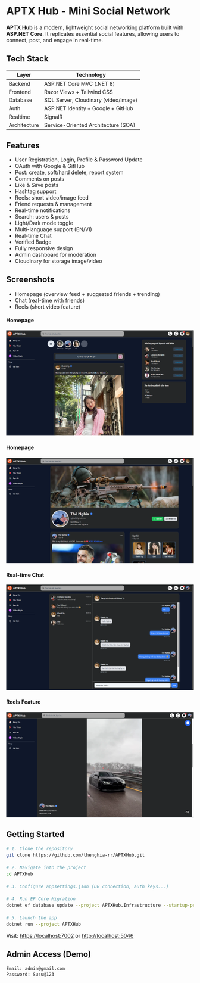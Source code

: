 # APTX Hub - Mini Social Network

**APTX Hub** is a modern, lightweight social networking platform built with **ASP.NET Core**.
It replicates essential social features, allowing users to connect, post, and engage in real-time.

## Tech Stack

| Layer        | Technology                          |
| ------------ | ----------------------------------- |
| Backend      | ASP.NET Core MVC (.NET 8)           |
| Frontend     | Razor Views + Tailwind CSS          |
| Database     | SQL Server, Cloudinary (video/image)|
| Auth         | ASP.NET Identity + Google + GitHub  |
| Realtime     | SignalR                             |
| Architecture | Service-Oriented Architecture (SOA) |

## Features

* User Registration, Login, Profile & Password Update
* OAuth with Google & GitHub
* Post: create, soft/hard delete, report system
* Comments on posts
* Like & Save posts
* Hashtag support
* Reels: short video/image feed
* Friend requests & management
* Real-time notifications
* Search: users & posts
* Light/Dark mode toggle
* Multi-language support (EN/VI)
* Real-time Chat
* Verified Badge
* Fully responsive design
* Admin dashboard for moderation
* Cloudinary for storage image/video

## Screenshots

* Homepage (overview feed + suggested friends + trending)
* Chat (real-time with friends)
* Reels (short video feature)


#### Homepage
![](APTXHub/wwwroot/images/docs/home.png)

#### Homepage
![](APTXHub/wwwroot/images/docs/user_detail.png)

#### Real-time Chat
![](APTXHub/wwwroot/images/docs/chat.png)

#### Reels Feature
![](APTXHub/wwwroot/images/docs/reels.png)


## Getting Started

```bash
# 1. Clone the repository
git clone https://github.com/thenghia-rr/APTXHub.git

# 2. Navigate into the project
cd APTXHub

# 3. Configure appsettings.json (DB connection, auth keys...)

# 4. Run EF Core Migration
dotnet ef database update --project APTXHub.Infrastructure --startup-project APTXHub

# 5. Launch the app
dotnet run --project APTXHub
```

Visit:
[https://localhost:7002](https://localhost:7002) or [http://localhost:5046](http://localhost:5046)

## Admin Access (Demo)

```
Email: admin@gmail.com
Password: Susu@123
```